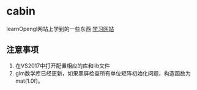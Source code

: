 # cabin
learnOpengl网站上学到的一些东西
[学习网站](https://learnopengl-cn.github.io/)

## 注意事项

1. 在VS2017中打开配置相应的库和lib文件
2. glm数学库已经更新，如果黑屏检查所有单位矩阵初始化问题，构造函数为 mat(1.0f)。